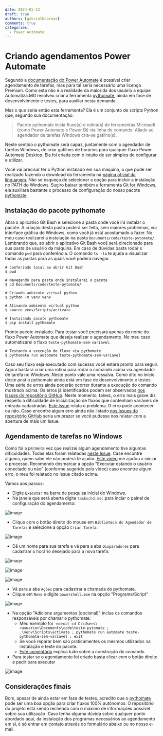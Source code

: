 ```yaml
---
date: 2024-05-23
draft: true
authors: [gabrielbdornas]
comments: true
categories:
  - Power Automate
---
```


# Criando agendamentos Power Automate

Segundo a [documentação do Power Automate](https://learn.microsoft.com/en-us/power-automate/desktop-flows/run-desktop-flows-url-shortcuts#prerequisites) é possível criar agendamento de tarefas, mas para tal seria necessário uma licença Premium.
Como esta não é a realidade da maiorida dos usuário a equipe Automatiza.MG resolveu criar a ferramenta [pythomate](https://github.com/automatiza-mg/pythomate), ainda em fase de desenvolvimento e testes, para auxiliar nesta demanda.

<!-- more -->

Mas o que seria então esta ferramenta?
Ela é um conjunto de scripts Python que, segundo sua documentação:

> Pacote pythomate inicia fluxo(s) e rotina(s) de ferramentas Microsoft (como Power Automate e Power Bi) via linha de comando.
> Aliado ao agendador de tarefas Windows cria-se gatilho(s).

Neste sentido o pythomate será capaz, juntamente com o agendador de tarefas Windows, de criar gatilhos de horários para qualquer fluxo Power Automate Desktop.
Ela foi criada com o intuito de ser simples de configurar e utilizar.

Você vai precisar ter o Python instalado em sua máquina, o que pode ser realizado fazendo o download da ferramenta na [página oficial da linguagem](https://www.python.org/downloads/).
Não se esqueça de selecionar a opção para incluir a instalação no PATH do Windows.
Sugiro baixar também a ferramenta [Git for Windows](https://git-scm.com/download/win), ela auxiliará bastante o processo de configuração do nosso pacote [pythomate](https://github.com/automatiza-mg/pythomate).

## Instalação do pacote pythomate

Abra o aplicativo Git Bash e selecione a pasta onde você irá instalar o pacote.
A criação desta pasta poderá ser feita, sem maiores problemas, via interface gráfica do Windows, como você já está acostumado a fazer.
No meu caso realizarei a instalação na pasta `Documents/code/teste-pytomate/`.
Lembrando que, ao abrir o aplicativo Git Bash você será direcionado para sua pasta de usuário da máquina.
Em caso de dúvidas basta rodar o comando  `pwd` para conferência.
O comando `ls -la` te ajuda a visualizar todas as pastas para as quais você poderá navegar.

```
# Conferindo local ao abrir Git Bash
$ pwd

# Navegando para pasta onde instalarei o pacote
$ cd Documents/code/teste-pytomate/

# Criando ambiente virtual python
$ python -m venv venv

# Ativando ambiente virtual python
$ source venv/Scripts/activate

# Instalando pacote pythomate
$ pip install pythomate
```

Pronto pacote instalado.
Para testar você precisará apenas do nome do fluxo Power Automate que deseja realizar o agendamento.
No meu caso automatizarei o fluxo `teste-pythomate-sem-variavel`.

```
# Testando a execução do fluxo via pythomate
$ pythomate run automate teste-pythomate-sem-variavel
```

Caso seu fluxo seja executado com sucesso você estará pronto para seguir.
Agora bastará criar uma rotina para rodar o comando acima via agendador de tarefa no Windows.
Neste ponto vale uma ressalva. 
Como dito no início deste post o pythomate ainda está em fase de desenvolvimento e testes.
Uma série de erros ainda poderão ocorrer durante a execução do comando mostrado acima.
Os erros já identificados podem ser observados [nos Issues do repositório GitHub](https://github.com/automatiza-mg/pythomate/issues).
Neste momento, talvez, o erro mais grave diz respeito a dificuldade de inicialização de fluxos que contenham variáveis de entrada cadastradas.
[Este Issue](https://github.com/automatiza-mg/pythomate/issues/12) relata o problema.
O erro pode acontecer ou não.
Caso encontre algum erro ainda não listado [nos Issues do repositório GitHub](https://github.com/automatiza-mg/pythomate/issues) seria um prazer se você pudesse nos relatar com a abertura de mais um Issue.

## Agendamento de tarefas no Windows

Como foi a primeira vez que realizei algum agendamento tive algumas dificuldades.
Todas elas foram relatadas [neste Issue](https://github.com/automatiza-mg/pythomate/issues/16).
Case encontre alguma, quem sabe ele não poderá te ajudar.
[Este video](https://www.youtube.com/watch?v=Gq-2tAQP_hE) me ajudou a iniciar o processo.
Recomendo desmarcar a opção "Executar estando o usuário conectado ou não" (conforme sugerido pelo vídeo) caso encontre algum erro, o meu foi relatado no Issue citado acima.

Vamos aos passos:

  - Digite `Executar` na barra de pesquisa inicial do Windows.
  - Na janela que será aberta digite `taskschd.msc` para inciar o painel de configuração do agendamento:

![image](https://github.com/automatiza-mg/automatizacoes/assets/49699290/387f596b-f253-4b97-86f5-b209093c8430)

  - Clique com o botão direito do mouse em `Biblioteca do Agendador de Tarefas` e selecione a opção  `Criar Tarefa`:

![image](https://github.com/automatiza-mg/automatizacoes/assets/49699290/cc61285f-fb7b-493f-acf9-29873e2ab0a3)

  - Dê um nome para sua tarefa e vá para a aba `Disparadores` para cadastrar o horário desejado para a nova tarefa:

![image](https://github.com/automatiza-mg/automatizacoes/assets/49699290/348f1cbd-b8fb-49c3-81fb-d5f6070ce845)

![image](https://github.com/automatiza-mg/automatizacoes/assets/49699290/348168bb-244d-43f7-b94d-c8e74d8b0263)

![image](https://github.com/automatiza-mg/automatizacoes/assets/49699290/7cb056a1-6d24-4956-a6ca-5910c92a1566)

  - Vá para a aba `Ações` para cadastrar a chamada do pythomate.
  - Clique em `Novo` e digite `powershell.exe` na opção "Programa/Script"

![image](https://github.com/automatiza-mg/automatizacoes/assets/49699290/35a10713-3ae9-426e-af8f-a02737d2c050)

  - Na opção "Adicione argumentos (opcional)" inclua os comandos responsáveis por chamar o pythomate:
    - Meu exemplo foi `-noexit cd C:\Users\<usuario>\Documents\code\teste-pytomate ; .\venv\Scripts\activate ; pythomate run automate teste-pythomate-sem-variavel ; exit`
    - Se você reparar bem são praticamentes os mesmos utilizados na instalação e teste do pacote.
    - [Este comentário](https://github.com/automatiza-mg/pythomate/issues/16#issuecomment-2127188908) explica tudo sobre a construção do comando.
  - Para testar se o agendamento foi criado basta clicar com o botão direito e pedir para executar

![image](https://github.com/automatiza-mg/automatizacoes/assets/49699290/4109056f-e1af-4be2-85e4-89a22f3f4864)

## Considerações finais

Bom, apesar de ainda estar em fase de testes, acredito que o [pythomate](https://github.com/automatiza-mg/pythomate) pode ser uma boa opção para criar fluxos 100% autônomos.
O repositório do projeto está sendo recheado com o máximo de informações possível sobre sua utilização.
Caso tenha alguma dúvida sobre qualquer ponto abordado aqui, da instalação dos programas necessários ao agendamento em si, é só entrar em contato através do formulário abaixo ou no nosso e-mail.

